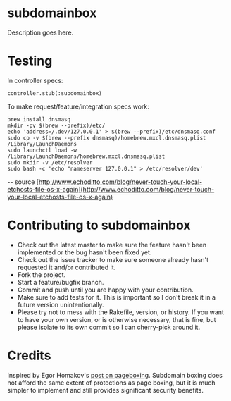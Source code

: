 subdomainbox
============

Description goes here.

Testing
=======

In controller specs:

    controller.stub(:subdomainbox)


To make request/feature/integration specs work:

    brew install dnsmasq
    mkdir -pv $(brew --prefix)/etc/
    echo 'address=/.dev/127.0.0.1' > $(brew --prefix)/etc/dnsmasq.conf
    sudo cp -v $(brew --prefix dnsmasq)/homebrew.mxcl.dnsmasq.plist /Library/LaunchDaemons
    sudo launchctl load -w /Library/LaunchDaemons/homebrew.mxcl.dnsmasq.plist
    sudo mkdir -v /etc/resolver
    sudo bash -c 'echo "nameserver 127.0.0.1" > /etc/resolver/dev'

-- source [http://www.echoditto.com/blog/never-touch-your-local-etchosts-file-os-x-again](http://www.echoditto.com/blog/never-touch-your-local-etchosts-file-os-x-again)

Contributing to subdomainbox
============================

* Check out the latest master to make sure the feature hasn't been implemented or the bug hasn't been fixed yet.
* Check out the issue tracker to make sure someone already hasn't requested it and/or contributed it.
* Fork the project.
* Start a feature/bugfix branch.
* Commit and push until you are happy with your contribution.
* Make sure to add tests for it. This is important so I don't break it in a future version unintentionally.
* Please try not to mess with the Rakefile, version, or history. If you want to have your own version, or is otherwise necessary, that is fine, but please isolate to its own commit so I can cherry-pick around it.

Credits
=======

Inspired by Egor Homakov's [post on pageboxing](http://homakov.blogspot.com/2013/02/pagebox-website-gatekeeper.html). Subdomain boxing does not afford the same extent of protections as page boxing, but it is much simpler to implement and still provides significant security benefits.